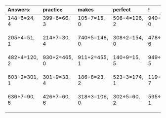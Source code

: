 | Answers: | practice | makes | perfect | ! |
| :--- | :--- | :--- | :--- | :--- |
| 148÷6=24, 4 | 399÷6=66, 3 | 105÷7=15, 0 | 506÷4=126, 2 | 940÷5=188, 0 | 
|   |   |   |   |   | 
|   |   |   |   |   | 
|   |   |   |   |   | 
| 205÷4=51, 1 | 214÷7=30, 4 | 740÷5=148, 0 | 308÷2=154, 0 | 478÷8=59, 6 | 
|   |   |   |   |   | 
|   |   |   |   |   | 
|   |   |   |   |   | 
| 482÷4=120, 2 | 930÷2=465, 0 | 911÷2=455, 1 | 140÷9=15, 5 | 949÷8=118, 5 | 
|   |   |   |   |   | 
|   |   |   |   |   | 
|   |   |   |   |   | 
| 603÷2=301, 1 | 301÷9=33, 4 | 186÷8=23, 2 | 523÷3=174, 1 | 119÷8=14, 7 | 
|   |   |   |   |   | 
|   |   |   |   |   | 
|   |   |   |   |   | 
| 636÷7=90, 6 | 426÷7=60, 6 | 318÷3=106, 0 | 302÷5=60, 2 | 595÷9=66, 1 | 
|   |   |   |   |   | 
|   |   |   |   |   | 
|   |   |   |   |   | 
